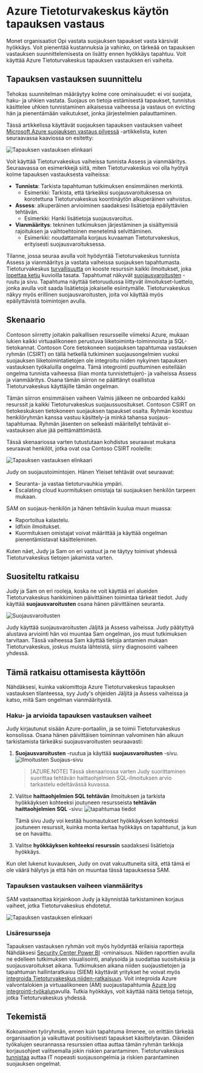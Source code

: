 <properties
   pageTitle="Azure Tietoturvakeskus käytön tapauksen vastauksen | Microsoft Azure"
   description="Tässä asiakirjassa kerrotaan, miten voit käyttää Azure Tietoturvakeskus vastauksen tapaus-skenaario."
   services="security-center"
   documentationCenter="na"
   authors="YuriDio"
   manager="swadhwa"
   editor=""/>

<tags
   ms.service="security-center"
   ms.topic="hero-article"
   ms.devlang="na"
   ms.tgt_pltfrm="na"
   ms.workload="na"
   ms.date="09/20/2016"
   ms.author="yurid"/>

# <a name="using-azure-security-center-for-an-incident-response"></a>Azure Tietoturvakeskus käytön tapauksen vastaus
Monet organisaatiot Opi vastata suojauksen tapaukset vasta kärsivät hyökkäys. Voit pienentää kustannuksia ja vahinko, on tärkeää on tapauksen vastauksen suunnittelemisesta on lisätty ennen hyökkäys tapahtuu. Voit käyttää Azure Tietoturvakeskus tapauksen vastauksen eri vaiheita.

## <a name="incident-response-planning"></a>Tapauksen vastauksen suunnittelu

Tehokas suunnitelman määräytyy kolme core ominaisuudet: ei voi suojata, haku- ja uhkien vastata. Suojaus on tietoja estämisestä tapaukset, tunnistus käsittelee uhkien tunnistaminen aikaisessa vaiheessa ja vastaus on evicting hän ja pienentämään vaikutukset, jonka järjestelmien palauttaminen.

Tässä artikkelissa käyttävät suojauksen tapauksen vastauksen vaiheet [Microsoft Azure suojauksen vastaus pilvessä](https://gallery.technet.microsoft.com/Azure-Security-Response-in-dd18c678) -artikkelista, kuten seuraavassa kaaviossa on esitetty:

![Tapauksen vastauksen elinkaari](./media/security-center-incident-response/security-center-incident-response-fig1.png)

Voit käyttää Tietoturvakeskus vaiheissa tunnista Assess ja vianmääritys. Seuraavassa on esimerkkejä siitä, miten Tietoturvakeskus voi olla hyötyä kolme tapauksen vastauksesta vaiheissa:

- **Tunnista**: Tarkista tapahtuman tutkimuksen ensimmäinen merkintä.
    - Esimerkki: Tarkista, että tärkeäksi suojausvaroituksessa on korotettuna Tietoturvakeskus koontinäytön alkuperäinen vahvistus.
- **Assess**: alkuperäinen arvioiminen saadaksesi lisätietoja epäilyttävien tehtävän.
    - Esimerkki: Hanki lisätietoja suojausvaroitus.
- **Vianmääritys**: tekninen tutkimuksen järjestäminen ja sisältymisiä rajoituksen ja vaihtoehtoinen menetelmä selvittäminen.
    - Esimerkki: noudattamalla korjaus kuvaaman Tietoturvakeskus, erityisesti suojausvaroituksessa.

Tilanne, jossa seuraa avulla voit hyödyntää Tietoturvakeskus tunnista Assess ja vianmääritys ja vastata vaiheissa suojauksen tapahtumasta. Tietoturvakeskus [turvallisuutta](security-center-incident.md) on kooste resurssin kaikki ilmoitukset, joka [lopettaa ketju](https://blogs.technet.microsoft.com/office365security/addressing-your-cxos-top-five-cloud-security-concerns/) kuvioilla tasata. Tapahtumat näkyvät [suojausvaroitusten](security-center-managing-and-responding-alerts.md) -ruutu ja sivu. Tapahtuma näyttää tietoruudussa liittyvät ilmoitukset-luettelo, jonka avulla voit saada lisätietoja jokaiselle esiintymälle. Tietoturvakeskus näkyy myös erillinen suojausvaroitusten, joita voi käyttää myös epäilyttävistä toimintojen avulla.

## <a name="scenario"></a>Skenaario

Contoson siirretty joitakin paikallisen resursseille viimeksi Azure, mukaan lukien kaikki virtuaalikoneen perustuva liiketoiminta-toiminnoista ja SQL-tietokannat. Contoson Core tietokoneen suojauksen tapahtumaa vastauksen ryhmän (CSIRT) on tällä hetkellä tutkiminen suojausongelmien vuoksi suojauksen liiketoimintatietojen ole integroitu niiden nykyinen tapauksen vastauksen työkaluilla ongelma. Tämä integrointi puuttuminen esitellään ongelma tunnista vaiheessa (liian monta tunnistettujen)- ja vaiheissa Assess ja vianmääritys. Osana tämän siirron ne päättänyt osallistua Tietoturvakeskus käyttäjille tämän ongelman.

Tämän siirron ensimmäisen vaiheen Valmis jälkeen ne onboarded kaikki resurssit ja kaikki Tietoturvakeskus suojaussuositukset. Contoson CSIRT on tietokeskuksen tietokoneen suojauksen tapaukset osalta. Ryhmän koostuu henkilöryhmän kanssa vastuu käsittely-ja minkä tahansa suojaus-tapahtumaa. Ryhmän jäsenten on selkeästi määritellyt tehtävät ei-vastauksen alue jää peittämättömästä.

Tässä skenaariossa varten tutustutaan kohdistus seuraavat mukana seuraavat henkilöt, jotka ovat osa Contoso CSIRT rooleille:

![Tapauksen vastauksen elinkaari](./media/security-center-incident-response/security-center-incident-response-fig2.png)

Judy on suojaustoimintojen. Hänen Yleiset tehtävät ovat seuraavat:

- Seuranta- ja vastaa tietoturvauhkia ympäri.
- Escalating cloud kuormituksen omistaja tai suojauksen henkilön tarpeen mukaan.

SAM on suojaus-henkilön ja hänen tehtäviin kuulua muun muassa:

- Raportoitua kalastelu.
- Idfixin ilmoitukset.
- Kuormituksen omistajat voivat määrittää ja käyttää ongelman pienentämistavat käsitteleminen.

Kuten näet, Judy ja Sam on eri vastuut ja ne täytyy toimivat yhdessä Tietoturvakeskus tietojen jakamista varten.

## <a name="recommended-solution"></a>Suositeltu ratkaisu

Judy ja Sam on eri rooleja, koska ne voit käyttää eri alueiden Tietoturvakeskus hankkiminen päivittäinen toimintaa tärkeät tiedot. Judy käyttää **suojausvaroitusten** osana hänen päivittäinen seuranta.

![Suojausvaroitusten](./media/security-center-incident-response/security-center-incident-response-fig3.png)

Judy käyttää suojausvaroitusten Jäljitä ja Assess vaiheissa. Judy päätyttyä alustava arviointi hän voi muuntaa Sam ongelman, jos muut tutkimuksen tarvitaan. Tässä vaiheessa Sam käyttää tietoja antamien mukaan Tietoturvakeskus, joskus muista lähteistä, siirry diagnosointi vaiheen yhdessä.


## <a name="how-to-implement-this-solution"></a>Tämä ratkaisu ottamisesta käyttöön

Nähdäksesi, kuinka vakiomittoja Azure Tietoturvakeskus tapauksen vastauksen tilanteessa, syy Judy's ohjeiden Jäljitä ja Assess vaiheissa ja katso, mitä Sam ongelman vianmääritystä.

### <a name="detect-and-assess-incident-response-stages"></a>Haku- ja arvioida tapauksen vastauksen vaiheet

Judy kirjautunut sisään Azure-portaaliin, ja se toimii Tietoturvakeskus konsolissa. Osana hänen päivittäisen toiminnan valvominen hän alkuun tarkistamista tärkeäksi suojausvaroitusten seuraavasti:

1. **Suojausvaroitusten** -ruutua ja käyttää **suojausvaroitusten** -sivu.
    ![Ilmoitusten Suojaus-sivu](./media/security-center-incident-response/security-center-incident-response-fig4.png)

    > [AZURE.NOTE] Tässä skenaariossa varten Judy suorittaminen suorittaa tehtävän haittaohjelmien SQL-ilmoituksen arvio tarkastelu edeltävässä kuvassa.
2. Valitse **haittaohjelmien SQL tehtävän** ilmoituksen ja tarkista hyökkäyksen kohteeksi joutuneen resursseista **tehtävän haittaohjelmien SQL** -sivu:  ![tapahtumaa tiedot](./media/security-center-incident-response/security-center-incident-response-fig5.png)

    Tämä sivu Judy voi kestää huomautukset hyökkäyksen kohteeksi joutuneen resurssit, kuinka monta kertaa hyökkäys on tapahtunut, ja kun se on havaittu.
3. Valitse **hyökkäyksen kohteeksi resurssin** saadaksesi lisätietoja hyökkäys.

Kun olet lukenut kuvauksen, Judy on ovat vakuuttuneita siitä, että tämä ei ole väärä hälytys ja että hän on muuntaa tässä tapauksessa SAM.

### <a name="diagnose-incident-response-stage"></a>Tapauksen vastauksen vaiheen vianmääritys

SAM vastaanottaa kirjainkoon Judy ja käynnistää tarkistaminen korjaus vaiheet, jotka Tietoturvakeskus ehdotetut.

![Tapauksen vastauksen elinkaari](./media/security-center-incident-response/security-center-incident-response-fig6.png)

### <a name="additional-resources"></a>Lisäresursseja

Tapauksen vastauksen ryhmän voit myös hyödyntää erilaisia raportteja Nähdäksesi [Security Center Power BI](security-center-powerbi.md) -ominaisuus. Näiden raporttien avulla ne edelleen tutkimuksen visualisointi, analysoida ja suodattaa suosituksia ja suojausvaroitukset aikana. Tutkimuksen aikana niiden suojaustietojen ja tapahtuman hallintaratkaisu (SIEM) käyttävät yritykset he voivat myös [integroida Tietoturvakeskus niiden-ratkaisuun](security-center-integrating-alerts-with-log-integration.md). Voit integroida Azure valvontalokien ja virtuaalikoneen (AM) suojaustapahtumia [Azure log integrointi-työkalun](https://blogs.msdn.microsoft.com/azuresecurity/2016/07/21/microsoft-azure-log-integration-preview/)avulla. Tutkia hyökkäys, voit käyttää näitä tietoja tietoja, jotka Tietoturvakeskus yhdessä.


## <a name="conclusion"></a>Tekemistä

Kokoaminen työryhmän, ennen kuin tapahtuma ilmenee, on erittäin tärkeää organisaation ja vaikuttavat positiivisesti tapaukset käsittelytavan. Oikeiden työkalujen seurannassa resurssien ottaa auttaa tämän ryhmän tarkkoja korjausohjeet valitsemalla jokin riskien parantaminen. Tietoturvakeskus [tunnistaa](security-center-detection-capabilities.md) auttaa IT nopeasti suojausongelmia ja riskien parantaminen suojauksen ongelmat.
